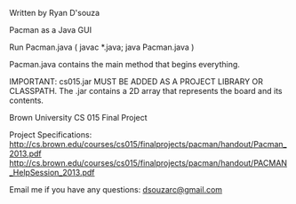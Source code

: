 Written by Ryan D'souza

Pacman as a Java GUI

Run Pacman.java ( javac *.java; java Pacman.java )

Pacman.java contains the main method that begins everything.

IMPORTANT: cs015.jar MUST BE ADDED AS A PROJECT LIBRARY OR CLASSPATH. The .jar contains a 2D array that represents the board and its contents. 

Brown University CS 015 Final Project

Project Specifications: 
http://cs.brown.edu/courses/cs015/finalprojects/pacman/handout/Pacman_2013.pdf
http://cs.brown.edu/courses/cs015/finalprojects/pacman/handout/PACMAN_HelpSession_2013.pdf

Email me if you have any questions: dsouzarc@gmail.com